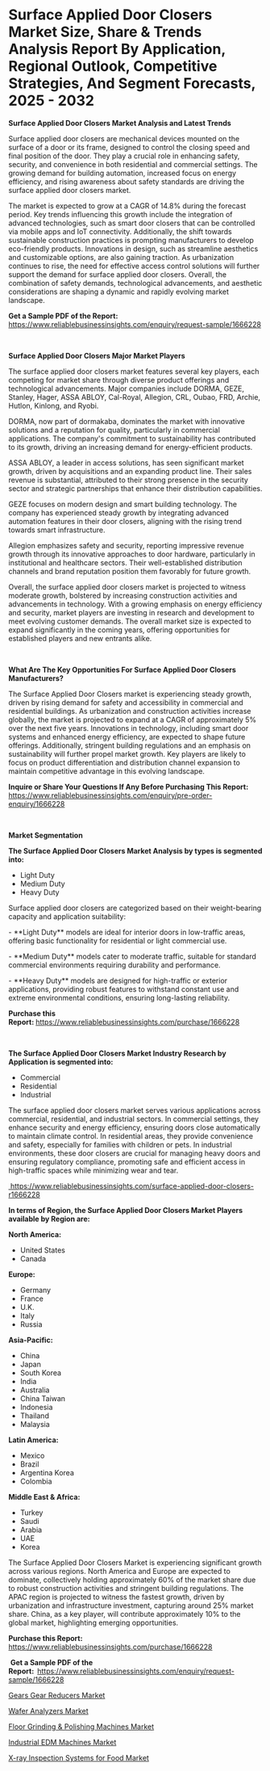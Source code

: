 <p><h1>Surface Applied Door Closers Market Size, Share & Trends Analysis Report By Application, Regional Outlook, Competitive Strategies, And Segment Forecasts, 2025 - 2032</h1></p><p><strong>Surface Applied Door Closers Market Analysis and Latest Trends</strong></p>
<p><p>Surface applied door closers are mechanical devices mounted on the surface of a door or its frame, designed to control the closing speed and final position of the door. They play a crucial role in enhancing safety, security, and convenience in both residential and commercial settings. The growing demand for building automation, increased focus on energy efficiency, and rising awareness about safety standards are driving the surface applied door closers market. </p><p>The market is expected to grow at a CAGR of 14.8% during the forecast period. Key trends influencing this growth include the integration of advanced technologies, such as smart door closers that can be controlled via mobile apps and IoT connectivity. Additionally, the shift towards sustainable construction practices is prompting manufacturers to develop eco-friendly products. Innovations in design, such as streamline aesthetics and customizable options, are also gaining traction. As urbanization continues to rise, the need for effective access control solutions will further support the demand for surface applied door closers. Overall, the combination of safety demands, technological advancements, and aesthetic considerations are shaping a dynamic and rapidly evolving market landscape.</p></p>
<p><strong>Get a Sample PDF of the Report:&nbsp;</strong> <a href="https://www.reliablebusinessinsights.com/enquiry/request-sample/1666228?utm_campaign=75&utm_medium=2&utm_source=Github&utm_content=ia&utm_term=11042025&utm_id=surface-applied-door-closers">https://www.reliablebusinessinsights.com/enquiry/request-sample/1666228</a></p>
<p>&nbsp;</p>
<p><strong>Surface Applied Door Closers Major Market Players</strong></p>
<p><p>The surface applied door closers market features several key players, each competing for market share through diverse product offerings and technological advancements. Major companies include DORMA, GEZE, Stanley, Hager, ASSA ABLOY, Cal-Royal, Allegion, CRL, Oubao, FRD, Archie, Hutlon, Kinlong, and Ryobi.</p><p>DORMA, now part of dormakaba, dominates the market with innovative solutions and a reputation for quality, particularly in commercial applications. The company's commitment to sustainability has contributed to its growth, driving an increasing demand for energy-efficient products.</p><p>ASSA ABLOY, a leader in access solutions, has seen significant market growth, driven by acquisitions and an expanding product line. Their sales revenue is substantial, attributed to their strong presence in the security sector and strategic partnerships that enhance their distribution capabilities.</p><p>GEZE focuses on modern design and smart building technology. The company has experienced steady growth by integrating advanced automation features in their door closers, aligning with the rising trend towards smart infrastructure.</p><p>Allegion emphasizes safety and security, reporting impressive revenue growth through its innovative approaches to door hardware, particularly in institutional and healthcare sectors. Their well-established distribution channels and brand reputation position them favorably for future growth.</p><p>Overall, the surface applied door closers market is projected to witness moderate growth, bolstered by increasing construction activities and advancements in technology. With a growing emphasis on energy efficiency and security, market players are investing in research and development to meet evolving customer demands. The overall market size is expected to expand significantly in the coming years, offering opportunities for established players and new entrants alike.</p></p>
<p>&nbsp;</p>
<p><strong>What Are The Key Opportunities For Surface Applied Door Closers Manufacturers?</strong></p>
<p><p>The Surface Applied Door Closers market is experiencing steady growth, driven by rising demand for safety and accessibility in commercial and residential buildings. As urbanization and construction activities increase globally, the market is projected to expand at a CAGR of approximately 5% over the next five years. Innovations in technology, including smart door systems and enhanced energy efficiency, are expected to shape future offerings. Additionally, stringent building regulations and an emphasis on sustainability will further propel market growth. Key players are likely to focus on product differentiation and distribution channel expansion to maintain competitive advantage in this evolving landscape.</p></p>
<p><strong>Inquire or Share Your Questions If Any Before Purchasing This Report:</strong> <a href="https://www.reliablebusinessinsights.com/enquiry/pre-order-enquiry/1666228?utm_campaign=75&utm_medium=2&utm_source=Github&utm_content=ia&utm_term=11042025&utm_id=surface-applied-door-closers">https://www.reliablebusinessinsights.com/enquiry/pre-order-enquiry/1666228</a></p>
<p>&nbsp;</p>
<p><strong>Market Segmentation</strong></p>
<p><strong>The Surface Applied Door Closers Market Analysis by types is segmented into:</strong></p>
<p><ul><li>Light Duty</li><li>Medium Duty</li><li>Heavy Duty</li></ul></p>
<p><p>Surface applied door closers are categorized based on their weight-bearing capacity and application suitability: </p><p>- **Light Duty** models are ideal for interior doors in low-traffic areas, offering basic functionality for residential or light commercial use. </p><p>- **Medium Duty** models cater to moderate traffic, suitable for standard commercial environments requiring durability and performance. </p><p>- **Heavy Duty** models are designed for high-traffic or exterior applications, providing robust features to withstand constant use and extreme environmental conditions, ensuring long-lasting reliability.</p></p>
<p><strong>Purchase this Report:&nbsp;</strong><a href="https://www.reliablebusinessinsights.com/purchase/1666228?utm_campaign=75&utm_medium=2&utm_source=Github&utm_content=ia&utm_term=11042025&utm_id=surface-applied-door-closers">https://www.reliablebusinessinsights.com/purchase/1666228</a></p>
<p>&nbsp;</p>
<p><strong>The Surface Applied Door Closers Market Industry Research by Application is segmented into:</strong></p>
<p><ul><li>Commercial</li><li>Residential</li><li>Industrial</li></ul></p>
<p><p>The surface applied door closers market serves various applications across commercial, residential, and industrial sectors. In commercial settings, they enhance security and energy efficiency, ensuring doors close automatically to maintain climate control. In residential areas, they provide convenience and safety, especially for families with children or pets. In industrial environments, these door closers are crucial for managing heavy doors and ensuring regulatory compliance, promoting safe and efficient access in high-traffic spaces while minimizing wear and tear.</p></p>
<p><a href="https://www.reliablebusinessinsights.com/surface-applied-door-closers-r1666228?utm_campaign=75&utm_medium=2&utm_source=Github&utm_content=ia&utm_term=11042025&utm_id=surface-applied-door-closers">&nbsp;https://www.reliablebusinessinsights.com/surface-applied-door-closers-r1666228</a></p>
<p><strong>In terms of Region, the Surface Applied Door Closers Market Players available by Region are:</strong></p>
<p>
    <p> <strong> North America: </strong>
        <ul>
            <li>United States</li>
            <li>Canada</li>
        </ul>
        </p> 
    <p> <strong> Europe: </strong>
        <ul>
            <li>Germany</li>
            <li>France</li>
            <li>U.K.</li>
            <li>Italy</li>
            <li>Russia</li>
        </ul>
        </p> 
    <p> <strong> Asia-Pacific: </strong>
        <ul>
            <li>China</li>
            <li>Japan</li>
            <li>South Korea</li>
            <li>India</li>
            <li>Australia</li>
            <li>China Taiwan</li>
            <li>Indonesia</li>
            <li>Thailand</li>
            <li>Malaysia</li>
        </ul>
        </p> 
    <p> <strong> Latin America: </strong>
        <ul>
            <li>Mexico</li>
            <li>Brazil</li>
            <li>Argentina Korea</li>
            <li>Colombia</li>
        </ul>
        </p> 
    <p> <strong> Middle East & Africa: </strong>
        <ul>
            <li>Turkey</li>
            <li>Saudi</li>
            <li>Arabia</li>
            <li>UAE</li>
            <li>Korea</li>
        </ul>
    </p>
    </p>
<p><p>The Surface Applied Door Closers Market is experiencing significant growth across various regions. North America and Europe are expected to dominate, collectively holding approximately 60% of the market share due to robust construction activities and stringent building regulations. The APAC region is projected to witness the fastest growth, driven by urbanization and infrastructure investment, capturing around 25% market share. China, as a key player, will contribute approximately 10% to the global market, highlighting emerging opportunities.</p></p>
<p><strong>Purchase this Report: </strong><a href="https://www.reliablebusinessinsights.com/purchase/1666228?utm_campaign=75&utm_medium=2&utm_source=Github&utm_content=ia&utm_term=11042025&utm_id=surface-applied-door-closers">https://www.reliablebusinessinsights.com/purchase/1666228</a></p>
<p>&nbsp;<strong>Get a Sample PDF of the Report:&nbsp;&nbsp;</strong><a href="https://www.reliablebusinessinsights.com/enquiry/request-sample/1666228?utm_campaign=75&utm_medium=2&utm_source=Github&utm_content=ia&utm_term=11042025&utm_id=surface-applied-door-closers">https://www.reliablebusinessinsights.com/enquiry/request-sample/1666228</a></p>
<p><strong></strong></p>
<p><p><a href="https://github.com/hurstsaqibyl/Market-Research-Report-List-1/blob/main/gears-gear-reducers-market.md?utm_campaign=75&utm_medium=2&utm_source=Github&utm_content=ia&utm_term=11042025&utm_id=surface-applied-door-closers">Gears Gear Reducers Market</a></p><p><a href="https://github.com/sgroitrieu7f/Market-Research-Report-List-1/blob/main/wafer-analyzers-market.md?utm_campaign=75&utm_medium=2&utm_source=Github&utm_content=ia&utm_term=11042025&utm_id=surface-applied-door-closers">Wafer Analyzers Market</a></p><p><a href="https://github.com/roehrtizonov/Market-Research-Report-List-1/blob/main/floor-grinding-polishing-machines-market.md?utm_campaign=75&utm_medium=2&utm_source=Github&utm_content=ia&utm_term=11042025&utm_id=surface-applied-door-closers">Floor Grinding & Polishing Machines Market</a></p><p><a href="https://github.com/paullsiskec4/Market-Research-Report-List-1/blob/main/industrial-edm-machines-market.md?utm_campaign=75&utm_medium=2&utm_source=Github&utm_content=ia&utm_term=11042025&utm_id=surface-applied-door-closers">Industrial EDM Machines Market</a></p><p><a href="https://github.com/altafvaraswj/Market-Research-Report-List-1/blob/main/x-ray-inspection-systems-for-food-market.md?utm_campaign=75&utm_medium=2&utm_source=Github&utm_content=ia&utm_term=11042025&utm_id=surface-applied-door-closers">X-ray Inspection Systems for Food Market</a></p></p>
